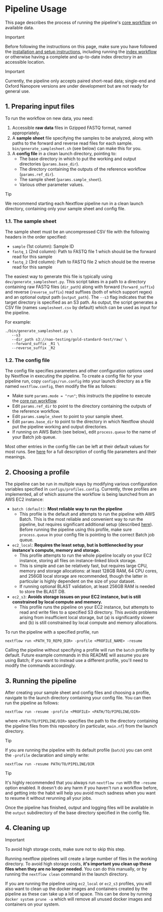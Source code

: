 # Pipeline Usage

This page describes the process of running the pipeline's [core workflow](./run.md) on available data.

> [!IMPORTANT]
> Before following the instructions on this page, make sure you have followed the [installation and setup instructions](./installation.md), including running the [index workflow](./index.md) or otherwise having a complete and up-to-date index directory in an accessible location.

> [!IMPORTANT]
> Currently, the pipeline only accepts paired short-read data; single-end and Oxford Nanopore versions are under development but are not ready for general use.

## 1. Preparing input files

To run the workflow on new data, you need:

1. Accessible **raw data** files in Gzipped FASTQ format, named appropriately.
2. A **sample sheet** file specifying the samples to be analyzed, along with paths to the forward and reverse read files for each sample. `bin/generate_samplesheet.sh` (see below) can make this for you.
3. A **config file** in a clean launch directory, pointing to:
    - The base directory in which to put the working and output directories (`params.base_dir`).
    - The directory containing the outputs of the reference workflow (`params.ref_dir`).
    - The sample sheet (`params.sample_sheet`).
    - Various other parameter values.

> [!TIP]
> We recommend starting each Nextflow pipeline run in a clean launch directory, containing only your sample sheet and config file.

### 1.1. The sample sheet

The sample sheet must be an uncompressed CSV file with the following headers in the order specified:

- `sample` (1st column): Sample ID
- `fastq_1` (2nd column): Path to FASTQ file 1 which should be the forward read for this sample
- `fastq_2` (3rd column): Path to FASTQ file 2 which should be the reverse read for this sample

The easiest way to generate this file is typically using `dev/generate_samplesheet.py`. This script takes in a path to a directory containing raw FASTQ files (`dir_path`) along with forward (`forward_suffix`) and reverse (`reverse_suffix`) read suffixes (both of which support regex) and an optional output path (`output_path`). The `--s3` flag indicates that the target directory is specified as an S3 path. As output, the script generates a CSV file (names `samplesheet.csv` by default) which can be used as input for the pipeline. 

For example:
```
./bin/generate_samplesheet.py \
   --s3
   --dir_path s3://nao-testing/gold-standard-test/raw/ \
   --forward_suffix _R1 \
   --reverse_suffix _R2
```

### 1.2. The config file

The config file specifies parameters and other configuration options used by Nextflow in executing the pipeline. To create a config file for your pipeline run, copy `configs/run.config` into your launch directory as a file named `nextflow.config`, then modify the file as follows:

- Make sure `params.mode = "run"`; this instructs the pipeline to execute the [core run workflow](./run.md).
- Edit `params.ref_dir` to point to the directory containing the outputs of the reference workflow.
- Edit `params.sample_sheet` to point to your sample sheet.
- Edit `params.base_dir` to point to the directory in which Nextflow should put the pipeline working and output directories.
- If running on AWS Batch (see below), edit `process.queue` to the name of your Batch job queue.

Most other entries in the config file can be left at their default values for most runs. See [here](./config.md) for a full description of config file parameters and their meanings.

## 2. Choosing a profile

The pipeline can be run in multiple ways by modifying various configuration variables specified in `configs/profiles.config`. Currently, three profiles are implemented, all of which assume the workflow is being launched from an AWS EC2 instance:

- `batch (default)`:  **Most reliable way to run the pipeline**
  - This profile is the default and attempts to run the pipeline with AWS Batch. This is the most reliable and convenient way to run the pipeline, but requires significant additional setup (described [here](./batch.md)). Before running the pipeline using this profile, make sure `process.queue` in your config file is pointing to the correct Batch job queue.
- `ec2_local`: **Requires the least setup, but is bottlenecked by your instance's compute, memory and storage.**
  - This profile attempts to run the whole pipeline locally on your EC2 instance, storing all files on instance-linked block storage.
  - This is simple and can be relatively fast, but requires large CPU, memory and storage allocations: at least 128GB RAM, 64 CPU cores, and 256GB local storage are recommended, though the latter in particular is highly dependent on the size of your dataset.
  - If running optional BLAST validation, at least 256GB RAM is needed to store the BLAST DB.
- `ec2_s3`: **Avoids storage issues on your EC2 instance, but is still constrained by local compute and memory.**
  - This profile runs the pipeline on your EC2 instance, but attempts to read and write files to a specified S3 directory. This avoids problems arising from insufficient local storage, but (a) is significantly slower and (b) is still constrained by local compute and memory allocations.

To run the pipeline with a specified profile, run

```
nextflow run <PATH_TO_REPO_DIR> -profile <PROFILE_NAME> -resume
```

Calling the pipeline without specifying a profile will run the `batch` profile by default. Future example commands in this README will assume you are using Batch; if you want to instead use a different profile, you'll need to modify the commands accordingly.

## 3. Running the pipeline

After creating your sample sheet and config files and choosing a profile, navigate to the launch directory containing your config file. You can then run the pipeline as follows:

```
nextflow run -resume -profile <PROFILE> <PATH/TO/PIPELINE/DIR>
```

where `<PATH/TO/PIPELINE/DIR>` specifies the path to the directory containing the pipeline files from this repository (in particular, `main.nf`) from the launch directory.

> [!TIP]
> If you are running the pipeline with its default profile (`batch`) you can omit the `-profile` declaration and simply write:
>
> ```
> nextflow run -resume PATH/TO/PIPELINE/DIR
> ```

> [!TIP]
> It's highly recommended that you always run `nextflow run` with the `-resume` option enabled. It doesn't do any harm if you haven't run a workflow before, and getting into the habit will help you avoid much sadness when you want to resume it without rerunning all your jobs.

Once the pipeline has finished, output and logging files will be available in the `output` subdirectory of the base directory specified in the config file.

## 4. Cleaning up

> [!IMPORTANT]
> To avoid high storage costs, make sure not to skip this step.

Running nextflow pipelines will create a large number of files in the working directory. To avoid high storage costs, **it's important you clean up these files when they are no longer needed**. You can do this manually, or by running the `nextflow clean` command in the launch directory.

If you are running the pipeline using `ec2_local` or `ec2_s3` profiles, you will also want to clean up the docker images and containers created by the pipeline as these can take up a lot of space. This can be done by running `docker system prune -a` which will remove all unused docker images and containers on your system.
